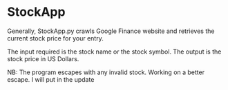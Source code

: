 # StockApp


Generally, StockApp.py crawls Google Finance website and retrieves the current stock price for your entry.

The input required is the stock name or the stock symbol. The output is the stock price in US Dollars.

NB: The program escapes with any invalid stock. Working on a better escape. I will put in the update
